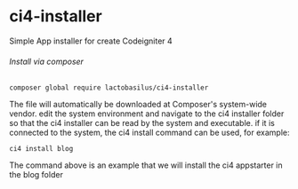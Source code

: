 # ci4-installer
Simple App installer for create Codeigniter 4

###### Install via composer

`composer global require lactobasilus/ci4-installer`

The file will automatically be downloaded at Composer's system-wide vendor. edit the system environment and navigate to the ci4 installer folder so that the ci4 installer can be read by the system and executable.  if it is connected to the system, the ci4 install command can be used, for example:

`ci4 install blog`

The command above is an example that we will install the ci4 appstarter in the blog folder
